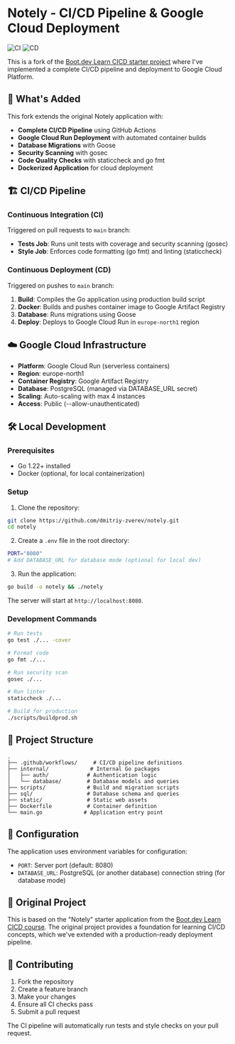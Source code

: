# Notely - CI/CD Pipeline & Google Cloud Deployment

![CI](https://github.com/dmitriy-zverev/notely/actions/workflows/ci.yml/badge.svg)
![CD](https://github.com/dmitriy-zverev/notely/actions/workflows/cd.yml/badge.svg)

This is a fork of the [Boot.dev Learn CICD starter project](https://github.com/bootdotdev/learn-cicd-starter) where I've implemented a complete CI/CD pipeline and deployment to Google Cloud Platform.

## 🚀 What's Added

This fork extends the original Notely application with:

- **Complete CI/CD Pipeline** using GitHub Actions
- **Google Cloud Run Deployment** with automated container builds
- **Database Migrations** with Goose
- **Security Scanning** with gosec
- **Code Quality Checks** with staticcheck and go fmt
- **Dockerized Application** for cloud deployment

## 🏗️ CI/CD Pipeline

### Continuous Integration (CI)
Triggered on pull requests to `main` branch:

- **Tests Job**: Runs unit tests with coverage and security scanning (gosec)
- **Style Job**: Enforces code formatting (go fmt) and linting (staticcheck)

### Continuous Deployment (CD)
Triggered on pushes to `main` branch:

1. **Build**: Compiles the Go application using production build script
2. **Docker**: Builds and pushes container image to Google Artifact Registry
3. **Database**: Runs migrations using Goose
4. **Deploy**: Deploys to Google Cloud Run in `europe-north1` region

## ☁️ Google Cloud Infrastructure

- **Platform**: Google Cloud Run (serverless containers)
- **Region**: europe-north1
- **Container Registry**: Google Artifact Registry
- **Database**: PostgreSQL (managed via DATABASE_URL secret)
- **Scaling**: Auto-scaling with max 4 instances
- **Access**: Public (--allow-unauthenticated)

## 🛠️ Local Development

### Prerequisites
- Go 1.22+ installed
- Docker (optional, for local containerization)

### Setup

1. Clone the repository:
```bash
git clone https://github.com/dmitriy-zverev/notely.git
cd notely
```

2. Create a `.env` file in the root directory:
```bash
PORT="8080"
# Add DATABASE_URL for database mode (optional for local dev)
```

3. Run the application:
```bash
go build -o notely && ./notely
```

The server will start at `http://localhost:8080`.

### Development Commands

```bash
# Run tests
go test ./... -cover

# Format code
go fmt ./...

# Run security scan
gosec ./...

# Run linter
staticcheck ./...

# Build for production
./scripts/buildprod.sh
```

## 📁 Project Structure

```
.
├── .github/workflows/     # CI/CD pipeline definitions
├── internal/             # Internal Go packages
│   ├── auth/            # Authentication logic
│   └── database/        # Database models and queries
├── scripts/             # Build and migration scripts
├── sql/                 # Database schema and queries
├── static/              # Static web assets
├── Dockerfile           # Container definition
└── main.go             # Application entry point
```

## 🔧 Configuration

The application uses environment variables for configuration:

- `PORT`: Server port (default: 8080)
- `DATABASE_URL`: PostgreSQL (or another database) connection string (for database mode)

## 📝 Original Project

This is based on the "Notely" starter application from the [Boot.dev Learn CICD course](https://boot.dev). The original project provides a foundation for learning CI/CD concepts, which we've extended with a production-ready deployment pipeline.

## 🤝 Contributing

1. Fork the repository
2. Create a feature branch
3. Make your changes
4. Ensure all CI checks pass
5. Submit a pull request

The CI pipeline will automatically run tests and style checks on your pull request.
